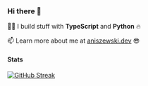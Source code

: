 ### Hi there 👋

👨‍💻 I build stuff with **TypeScript** and **Python** 🔥

📫 Learn more about me at [aniszewski.dev](https://aniszewski.dev) 😎

#### Stats
[![GitHub Streak](https://streak-stats.demolab.com/?user=jaqb8&theme=dark)](https://git.io/streak-stats)

